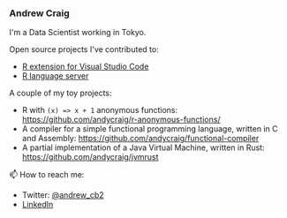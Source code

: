 ### Andrew Craig

I'm a Data Scientist working in Tokyo.

Open source projects I've contributed to:
- [R extension for Visual Studio Code](https://github.com/Ikuyadeu/vscode-R)
- [R language server](https://github.com/REditorSupport/languageserver)

A couple of my toy projects:
- R with `(x) => x + 1` anonymous functions: https://github.com/andycraig/r-anonymous-functions/
- A compiler for a simple functional programming language, written in C and Assembly: https://github.com/andycraig/functional-compiler
- A partial implementation of a Java Virtual Machine, written in Rust: https://github.com/andycraig/jvmrust

<!--
- 🔭 I’m currently working on ...
- 🌱 I’m currently learning ...
- 👯 I’m looking to collaborate on ...
- 🤔 I’m looking for help with ...
- 💬 Ask me about ...
- 📫 How to reach me: ...
- 😄 Pronouns: ...
- ⚡ Fun fact: ...
-->
📫 How to reach me:
- Twitter: [@andrew_cb2](https://twitter.com/andrew_cb2?lang=en)
- [LinkedIn](https://www.linkedin.com/in/andrew-craig-96495a58/)

